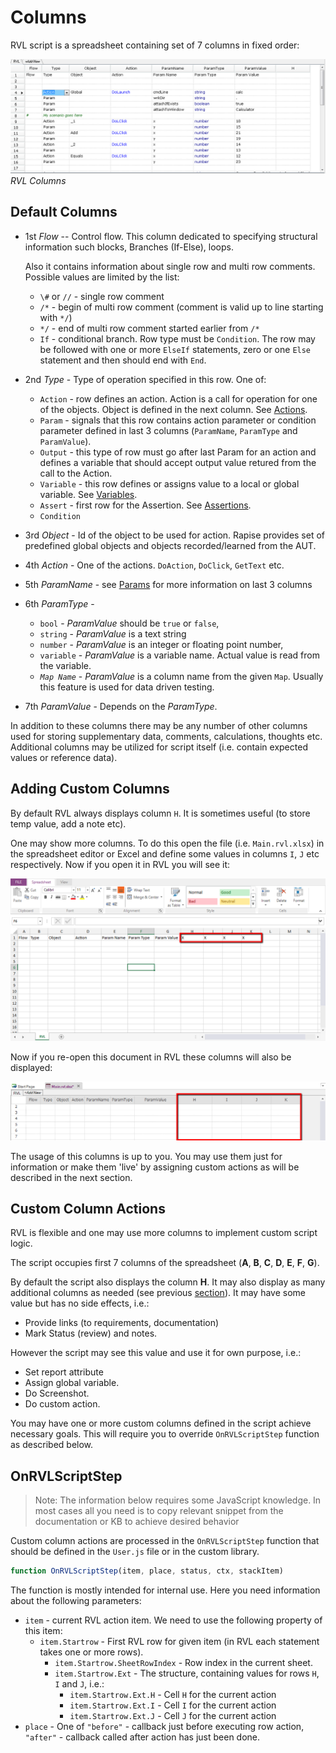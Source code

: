 # Columns

RVL script is a spreadsheet containing set of 7 columns in fixed order:

![Columns](img/Columns.png)
*RVL Columns*

## Default Columns

* 1st *Flow* -- Control flow. This column dedicated to specifying structural information such blocks, Branches (If-Else), loops.

    Also it contains information about single row and multi row comments. Possible values are limited by the list:
  *   `\#` or `//` - single row  comment
  * `/*` - begin of multi row comment (comment is valid up to line starting with `*/`)
  * `*/` - end of multi row comment started earlier from `/*`
  * `If` - conditional branch. Row type must be `Condition`. The row may be followed with one or more `ElseIf` statements, zero or one `Else` statement and then should end with `End`.

* 2nd *Type* -  Type of operation specified in this row. One of: 
  * `Action` - row defines an action. Action is a call for operation for one of the objects. Object is defined in the next column. See [Actions](Actions.md).
  * `Param` - signals that this row contains action parameter or condition parameter defined in last 3 columns (`ParamName`, `ParamType` and `ParamValue`).
  * `Output` - this type of row must go after last Param for an action and defines a variable that should accept output value retured from the call to the Action.
  * `Variable` - this row defines or assigns value to a local or global variable. See [Variables](Variables.md).
  * `Assert` - first row for the Assertion. See [Assertions](Assertions.md).
  * `Condition`
* 3rd *Object* - Id of the object to be used for action. Rapise provides set of predefined global objects and objects recorded/learned from the AUT.
* 4th *Action* - One of the actions. `DoAction`, `DoClick`, `GetText` etc.
* 5th *ParamName* - see [Params](Params.md) for more information on last 3 columns
* 6th *ParamType* - 
  * `bool` - *ParamValue* should be `true` or `false`,
  * `string` - *ParamValue* is a text string
  * `number` - *ParamValue* is an integer or floating point number,
  * `variable` - *ParamValue* is a variable name. Actual value is read from the variable.
  * *`Map Name`* - *ParamValue* is a column name from the given `Map`. Usually this feature is used for data driven testing.
* 7th *ParamValue* - Depends on the *ParamType*.

In addition to these columns there may be any number of other columns used for storing supplementary data, comments, calculations, thoughts etc. Additional columns may be utilized for script itself (i.e. contain expected values or reference data).

## Adding Custom Columns

By default RVL always displays column `H`. It is sometimes useful (to store temp value, add a note etc).

One may show more columns. To do this open the file (i.e. `Main.rvl.xlsx`) in the spreadsheet editor or Excel and define some values in columns `I`, `J` etc respectively. Now if you open it in RVL you will see it:

![Excel Columns](img/CustomColumnsExcel.png)

Now if you re-open this document in RVL these columns will also be displayed:

![Excel Columns](img/CustomColumnsRVL.png)

The usage of this columns is up to you. You may use them just for information or make them 'live' by assigning custom actions as will be described in the next section.

## Custom Column Actions

RVL is flexible and one may use more columns to implement custom script logic.

The script occupies first 7 columns of the spreadsheet (**A**, **B**, **C**, **D**, **E**, **F**, **G**).

By default the script also displays the column **H**. It may also display as many additional columns as needed (see previous [section](#adding-custom-columns)). It may have some value but has no side effects, i.e.:

* Provide links (to requirements, documentation)
* Mark Status (review) and notes.

However the script may see this value and use it for own purpose, i.e.:

* Set report attribute
* Assign global variable.
* Do Screenshot.
* Do custom action.

You may have one or more custom columns defined in the script achieve necessary goals. This will require you to override `OnRVLScriptStep` function as described below.

## OnRVLScriptStep

> Note: The information below requires some JavaScript knowledge. In most cases all you need is to copy relevant snippet from the documentation or KB to achieve desired behavior

Custom column actions are processed in the `OnRVLScriptStep` function that should be defined in the `User.js` file or in the custom library.

```javascript
function OnRVLScriptStep(item, place, status, ctx, stackItem)
```

The function is mostly intended for internal use. Here you need information about the following parameters:

* `item` - current RVL action item. We need to use the following property of this item:
  * `item.Startrow` - First RVL row for given item (in RVL each statement takes one or more rows).
    * `item.Startrow.SheetRowIndex` - Row index in the current sheet.
    * `item.Startrow.Ext` - The structure, containing values for rows `H`, `I` and `J`, i.e.:
      * `item.Startrow.Ext.H` - Cell `H` for the current action
      * `item.Startrow.Ext.I` - Cell `I` for the current action
      * `item.Startrow.Ext.J` - Cell `J` for the current action
* `place` - One of `"before"` - callback just before executing row action, `"after"` - callback called after action has just been done.
